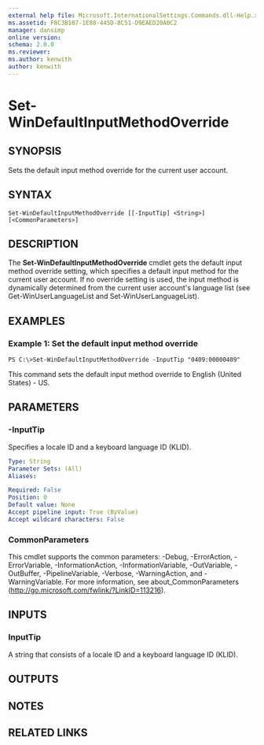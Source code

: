 ```yaml
---
external help file: Microsoft.InternationalSettings.Commands.dll-Help.xml
ms.assetid: F8C3B107-1E88-445D-8C51-D9EAED20A0C2
manager: dansimp
online version: 
schema: 2.0.0
ms.reviewer:
ms.author: kenwith
author: kenwith
---
```


# Set-WinDefaultInputMethodOverride

## SYNOPSIS
Sets the default input method override for the current user account.

## SYNTAX

```
Set-WinDefaultInputMethodOverride [[-InputTip] <String>] [<CommonParameters>]
```

## DESCRIPTION
The **Set-WinDefaultInputMethodOverride** cmdlet gets the default input method override setting, which specifies a default input method for the current user account.
If no override setting is used, the input method is dynamically determined from the current user account's language list (see Get-WinUserLanguageList and Set-WinUserLanguageList).

## EXAMPLES

### Example 1: Set the default input method override
```
PS C:\>Set-WinDefaultInputMethodOverride -InputTip "0409:00000409"
```

This command sets the default input method override to English (United States) - US.

## PARAMETERS

### -InputTip
Specifies a locale ID and a keyboard language ID (KLID).

```yaml
Type: String
Parameter Sets: (All)
Aliases: 

Required: False
Position: 0
Default value: None
Accept pipeline input: True (ByValue)
Accept wildcard characters: False
```

### CommonParameters
This cmdlet supports the common parameters: -Debug, -ErrorAction, -ErrorVariable, -InformationAction, -InformationVariable, -OutVariable, -OutBuffer, -PipelineVariable, -Verbose, -WarningAction, and -WarningVariable. For more information, see about_CommonParameters (http://go.microsoft.com/fwlink/?LinkID=113216).

## INPUTS

### InputTip
A string that consists of a locale ID and a keyboard language ID (KLID).

## OUTPUTS

## NOTES

## RELATED LINKS

